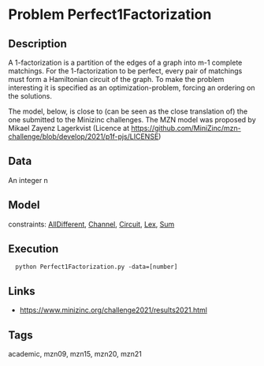 # Problem Perfect1Factorization
## Description
A 1-factorization is a partition of the edges of a graph into m-1 complete matchings.
For the 1-factorization to be perfect, every pair of matchings must form a Hamiltonian circuit of the graph.
To make the problem interesting it is specified as an optimization-problem, forcing an ordering on the solutions.

The model, below, is close to (can be seen as the close translation of) the one submitted to the Minizinc challenges.
The MZN model was proposed by Mikael Zayenz Lagerkvist (Licence at https://github.com/MiniZinc/mzn-challenge/blob/develop/2021/p1f-pjs/LICENSE)

## Data
  An integer n

## Model
  constraints: [AllDifferent](http://pycsp.org/documentation/constraints/AllDifferent), [Channel](http://pycsp.org/documentation/constraints/Channel), [Circuit](http://pycsp.org/documentation/constraints/Circuit), [Lex](http://pycsp.org/documentation/constraints/Lex), [Sum](http://pycsp.org/documentation/constraints/Sum)

## Execution
```
  python Perfect1Factorization.py -data=[number]
```

## Links
  - https://www.minizinc.org/challenge2021/results2021.html

## Tags
  academic, mzn09, mzn15, mzn20, mzn21
